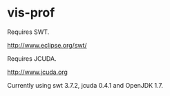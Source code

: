 vis-prof
========

Requires SWT. 

http://www.eclipse.org/swt/

Requires JCUDA.

http://www.jcuda.org

Currently using swt 3.7.2, jcuda 0.4.1 and OpenJDK 1.7.



